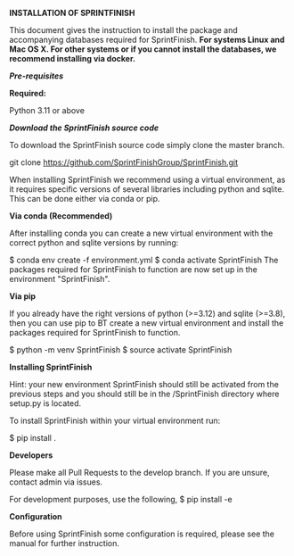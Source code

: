 **INSTALLATION OF SPRINTFINISH**

This document gives the instruction to install the package and accompanying databases required for SprintFinish.
**For systems Linux and Mac OS X. For other systems or if you cannot install the databases, we recommend installing via docker.**

_**Pre-requisites**_

**Required:**

Python 3.11 or above


**_Download the SprintFinish source code_**

To download the SprintFinish source code simply clone the master branch.

git clone https://github.com/SprintFinishGroup/SprintFinish.git

When installing SprintFinish we recommend using a virtual environment, as it requires specific versions of several libraries including python and sqlite. This can be done either via conda or pip.


**Via conda (Recommended)**

After installing conda you can create a new virtual environment with the correct python and sqlite versions by running:

$ conda env create -f environment.yml
$ conda activate SprintFinish
The packages required for SprintFinish to function are now set up in the environment "SprintFinish".


**Via pip**

If you already have the right versions of python (>=3.12) and sqlite (>=3.8), then you can use pip to BT create a new virtual environment and install the packages required for SprintFinish to function.

$ python -m venv SprintFinish
$ source activate SprintFinish


**Installing SprintFinish**

Hint: your new environment SprintFinish should still be activated from the previous steps and you should still be in the /SprintFinish directory where setup.py is located.

To install SprintFinish within your virtual environment run:

$ pip install .


**Developers**

Please make all Pull Requests to the develop branch. If you are unsure, contact admin via issues.

For development purposes, use the following,
$ pip install -e 

**Configuration**

Before using SprintFinish some configuration is required, please see the manual for further instruction.
